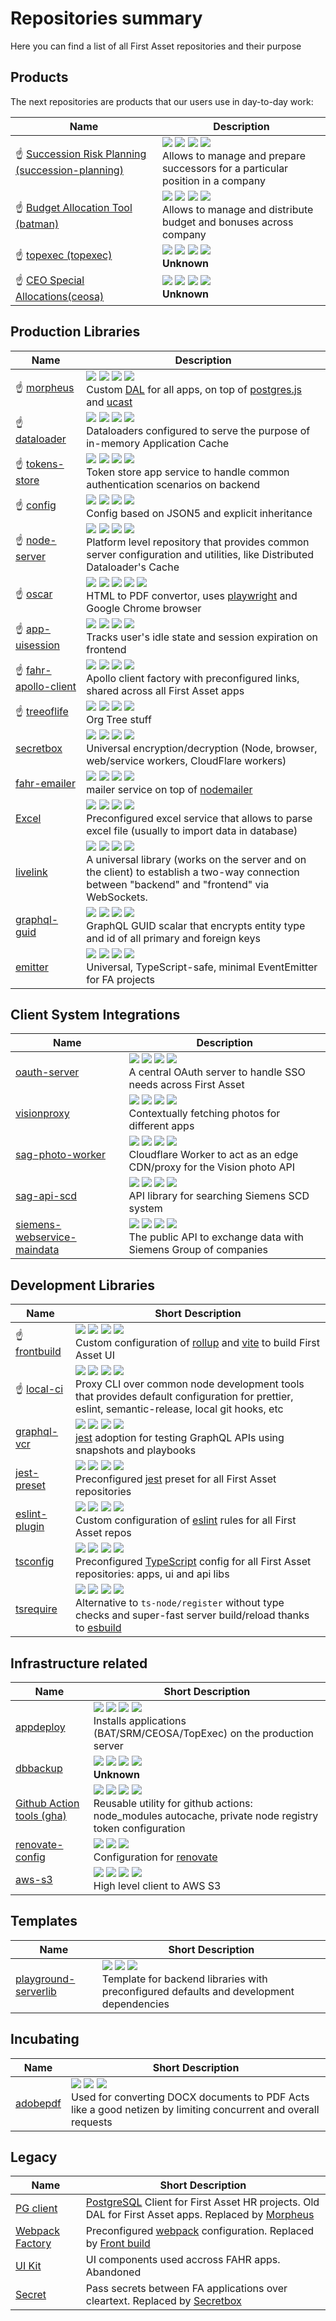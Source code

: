 # Repositories summary

Here you can find a list of all First Asset repositories and their purpose

## Products

The next repositories are products that our users use in day-to-day work:

| Name                                                                       | Description                |
| -------------------------------------------------------------------------- | -------------------------------- |
| :point_up: [Succession Risk Planning (succession-planning)][srm-repo]      | ![][srm-readme] ![][srm-tests] ![][srm-gha] ![][local-ci-on] <br> Allows to manage and prepare successors for a particular position in a company |
| :point_up: [Budget Allocation Tool (batman)][bat-repo]                     | ![][bat-readme] ![][bat-tests] ![][bat-gha] ![][local-ci-on] <br>Allows to manage and distribute budget and bonuses across company        |
| :point_up: [topexec (topexec)][topexec-repo]                               | ![][topexec-readme] ![][topexec-tests] ![][topexec-gha] ![][local-ci-off] <br> **Unknown**                                                       |
| :point_up: [CEO Special Allocations(ceosa)][ceosa-repo]                    | ![][ceosa-readme] ![][ceosa-tests] ![][ceosa-gha] ![][local-ci-off] <br> **Unknown**                                                       |


[srm-repo]: https://github.com/firstassethr/succession-planning
[srm-readme]: https://img.shields.io/badge/README-7-green
[srm-tests]: https://img.shields.io/badge/Tests-3-red
[srm-gha]: https://github.com/firstassethr/succession-planning/actions/workflows/validate.yml/badge.svg

[bat-repo]: https://github.com/firstassethr/batman
[bat-readme]: https://img.shields.io/badge/README-5-yellow
[bat-tests]: https://img.shields.io/badge/Tests-3-red
[bat-gha]: https://github.com/firstassethr/batman/actions/workflows/validate.yml/badge.svg

[topexec-repo]: https://github.com/firstassethr/topexec
[topexec-readme]: https://img.shields.io/badge/README-0-red
[topexec-tests]: https://img.shields.io/badge/Tests-0-red
[topexec-gha]: https://img.shields.io/badge/Validate%20Prs-No-red

[ceosa-repo]: https://github.com/firstassethr/ceosa
[ceosa-readme]: https://img.shields.io/badge/README-3-red
[ceosa-tests]: https://img.shields.io/badge/Tests-0-red
[ceosa-gha]: https://github.com/firstassethr/ceosa/actions/workflows/validate.yml/badge.svg

## Production Libraries

| Name                                                    | Description                                                      |
| ------------------------------------------------------- | ---------------------------------------------------------------------- |
| :point_up: [morpheus][morpheus-repo]                    | ![][morpheus-readme] ![][morpheus-tests] ![][morpheus-gha] ![][local-ci-on] <br> Custom [DAL] for all apps, on top of [postgres.js] and [ucast]         |
| :point_up: [dataloader][dataloader-repo]                | ![][dataloader-readme] ![][dataloader-tests] ![][dataloader-gha] ![][local-ci-on] <br> Dataloaders configured to serve the purpose of in-memory Application Cache           |
| :point_up: [tokens-store][token-store-repo]             | ![][token-store-readme] ![][token-store-tests] ![][token-store-gha] ![][local-ci-on] <br> Token store app service to handle common authentication scenarios on backend   |
| :point_up: [config][config-repo]                        | ![][config-readme] ![][config-tests] ![][config-gha] ![][local-ci-on] <br> Config based on JSON5 and explicit inheritance                                 |
| :point_up: [node-server][server-repo]                   | ![][server-readme] ![][server-tests] ![][server-gha] ![][local-ci-on] <br> Platform level repository that provides common server configuration and utilities, like Distributed Dataloader's Cache |
| :point_up: [oscar][oscar-repo]                          | ![][oscar-readme] ![][oscar-tests] ![][oscar-gha-client] ![][oscar-gha-server] ![][local-ci-off] <br>HTML to PDF convertor, uses [playwright] and Google Chrome browser |
| :point_up: [app-uisession][uisession-repo]              | ![][uisession-readme] ![][uisession-tests] ![][uisession-gha] ![][local-ci-on] <br> Tracks user's idle state and session expiration on frontend  |
| :point_up: [fahr-apollo-client][apollo-repo]            | ![][apollo-readme] ![][apollo-tests] ![][apollo-gha] ![][local-ci-on] <br> Apollo client factory with preconfigured links, shared across all First Asset apps |
| :point_up: [treeoflife][treeoflife-repo]                | ![][treeoflife-readme] ![][treeoflife-tests] ![][treeoflife-gha] ![][local-ci-on] <br> Org Tree stuff |
| [secretbox][secretbox-repo]                             | ![][secretbox-readme] ![][secretbox-tests] ![][secretbox-gha] ![][local-ci-on] <br> Universal encryption/decryption (Node, browser, web/service workers, CloudFlare workers) |
| [fahr-emailer][mailer-repo]                             | ![][mailer-readme] ![][mailer-tests] ![][mailer-gha] ![][local-ci-on] <br> mailer service on top of [nodemailer] |
| [Excel][excel-repo]                                     | ![][excel-readme] ![][excel-tests] ![][excel-gha] ![][local-ci-on] <br> Preconfigured excel service that allows to parse excel file (usually to import data in database) |
| [livelink][livelink-repo]                               | ![][livelink-readme] ![][livelink-tests] ![][livelink-gha] ![][local-ci-off] <br> A universal library (works on the server and on the client) to establish a two-way connection between "backend" and "frontend" via WebSockets. |
| [graphql-guid][gql-guid-repo]                           | ![][gql-guid-readme] ![][gql-guid-tests] ![][gql-guid-gha] ![][local-ci-off] <br> GraphQL GUID scalar that encrypts entity type and id of all primary and foreign keys |
| [emitter][emitter-repo]                                 | ![][emitter-readme] ![][emitter-tests] ![][emitter-gha] ![][local-ci-off] <br> Universal, TypeScript-safe, minimal EventEmitter for FA projects               |

[morpheus-repo]: https://github.com/firstassethr/morpheus
[morpheus-readme]: https://img.shields.io/badge/README-9-green
[morpheus-tests]: https://img.shields.io/badge/Tests-9-green
[morpheus-gha]: https://github.com/firstassethr/morpheus/actions/workflows/validate.yml/badge.svg

[dataloader-repo]: https://github.com/firstassethr/dataloader
[dataloader-readme]: https://img.shields.io/badge/README-0-red
[dataloader-tests]: https://img.shields.io/badge/Tests-7-green
[dataloader-gha]: https://github.com/firstassethr/dataloader/actions/workflows/validate.yml/badge.svg

[token-store-repo]: https://github.com/firstassethr/tokens-store
[token-store-readme]: https://img.shields.io/badge/README-5-yellow
[token-store-tests]: https://img.shields.io/badge/Tests-10-green
[token-store-gha]: https://github.com/firstassethr/tokens-store/actions/workflows/validate.yml/badge.svg

[config-repo]: https://github.com/firstassethr/config
[config-readme]: https://img.shields.io/badge/README-0-red
[config-tests]: https://img.shields.io/badge/Tests-9-green
[config-gha]: https://github.com/firstassethr/config/actions/workflows/validate.yml/badge.svg

[server-repo]: https://github.com/firstassethr/node-server
[server-readme]: https://img.shields.io/badge/README-5-yellow
[server-tests]: https://img.shields.io/badge/Tests-5-yellow
[server-gha]: https://github.com/firstassethr/node-server/actions/workflows/validate.yml/badge.svg

[oscar-repo]: https://github.com/firstassethr/oscar
[oscar-readme]: https://img.shields.io/badge/README-7-green
[oscar-tests]: https://img.shields.io/badge/Tests-8-green
[oscar-gha-client]: https://github.com/firstassethr/oscar/workflows/Validate%20oscar-client/badge.svg
[oscar-gha-server]: https://github.com/firstassethr/oscar/workflows/Validate%20oscar-server/badge.svg

[uisession-repo]: https://github.com/firstassethr/app-uisession
[uisession-readme]: https://img.shields.io/badge/README-7-green
[uisession-tests]: https://img.shields.io/badge/Tests-5-yellow
[uisession-gha]: https://github.com/firstassethr/app-uisession/actions/workflows/validate.yml/badge.svg

[apollo-repo]: https://github.com/firstassethr/fahr-apollo-client
[apollo-readme]: https://img.shields.io/badge/README-5-yellow
[apollo-tests]: https://img.shields.io/badge/Tests-5-yellow
[apollo-gha]: https://github.com/firstassethr/fahr-apollo-client/actions/workflows/validate.yml/badge.svg

[treeoflife-repo]: https://github.com/firstassethr/treeoflife
[treeoflife-readme]: https://img.shields.io/badge/README-0-red
[treeoflife-tests]: https://img.shields.io/badge/Tests-8-green
[treeoflife-gha]: https://github.com/firstassethr/treeoflife/actions/workflows/validate.yml/badge.svg

[secretbox-repo]: https://github.com/firstassethr/secretbox
[secretbox-readme]: https://img.shields.io/badge/README-1-red
[secretbox-tests]: https://img.shields.io/badge/Tests-5-yellow
[secretbox-gha]: https://github.com/firstassethr/secretbox/actions/workflows/validate.yml/badge.svg

[mailer-repo]: https://github.com/firstassethr/fahr-emailer
[mailer-readme]: https://img.shields.io/badge/README-5-yellow
[mailer-tests]: https://img.shields.io/badge/Tests-7-green
[mailer-gha]: https://github.com/firstassethr/fahr-emailer/actions/workflows/validate-prs.yml/badge.svg

[excel-repo]: https://github.com/firstassethr/excel
[excel-readme]: https://img.shields.io/badge/README-0-red
[excel-tests]: https://img.shields.io/badge/Tests-7-green
[excel-gha]: https://github.com/firstassethr/excel/actions/workflows/validate.yml/badge.svg

[livelink-repo]: https://github.com/firstassethr/livelink
[livelink-readme]: https://img.shields.io/badge/README-0-red
[livelink-tests]: https://img.shields.io/badge/Tests-5-yellow
[livelink-gha]: https://github.com/firstassethr/livelink/actions/workflows/validate.yml/badge.svg

[gql-guid-repo]: https://github.com/firstassethr/graphql-guid
[gql-guid-readme]: https://img.shields.io/badge/README-0-red
[gql-guid-tests]: https://img.shields.io/badge/Tests-8-green
[gql-guid-gha]: https://github.com/firstassethr/graphql-guid/actions/workflows/validate.yml/badge.svg

[emitter-repo]: https://github.com/firstassethr/emitter
[emitter-readme]: https://img.shields.io/badge/README-0-red
[emitter-tests]: https://img.shields.io/badge/Tests-5-yellow
[emitter-gha]: https://github.com/firstassethr/emitter/actions/workflows/validate.yml/badge.svg

[nodemailer]: https://github.com/nodemailer/nodemailer
[playwright]: https://playwright.dev/
[DAL]: https://en.wikipedia.org/wiki/Data_access_layer
[postgres.js]: https://github.com/porsager/postgres
[ucast]: https://github.com/stalniy/ucast

## Client System Integrations

| Name                                         | Description                |
| -------------------------------------------- | -------------------------------- |
| [oauth-server][oauth-server-repo]            | ![][oauth-server-readme] ![][oauth-server-tests] ![][oauth-server-gha] ![][local-ci-on] <br> A central OAuth server to handle SSO needs across First Asset |
| [visionproxy][vision-proxy-repo]             | ![][vision-proxy-readme] ![][vision-proxy-tests] ![][vision-proxy-gha] ![][local-ci-off] <br> Contextually fetching photos for different apps |
| [sag-photo-worker][sag-photo-repo]           | ![][sag-photo-readme] ![][sag-photo-tests] ![][sag-photo-gha] ![][local-ci-off] <br> Cloudflare Worker to act as an edge CDN/proxy for the Vision photo API |
| [sag-api-scd][sag-scd-repo]                  | ![][sag-scd-readme] ![][sag-scd-tests] ![][sag-scd-gha] ![][local-ci-off] <br> API library for searching Siemens SCD system |
| [siemens-webservice-maindata][swm-repo]      | ![][swm-readme] ![][swm-tests] ![][swm-gha] ![][local-ci-on] <br> The public API to exchange data with Siemens Group of companies |


[oauth-server-repo]: https://github.com/firstassethr/oauth-server
[oauth-server-readme]: https://img.shields.io/badge/README-3-red
[oauth-server-tests]: https://img.shields.io/badge/Tests-7-green
[oauth-server-gha]: https://github.com/firstassethr/oauth-server/workflows/Validate%20code/badge.svg

[vision-proxy-repo]: https://github.com/firstassethr/visionproxy
[vision-proxy-readme]: https://img.shields.io/badge/README-0-red
[vision-proxy-tests]: https://img.shields.io/badge/Tests-5-yellow
[vision-proxy-gha]: https://github.com/firstassethr/visionproxy/actions/workflows/build-and-reease.yml/badge.svg

[sag-photo-repo]: https://github.com/firstassethr/sag-photo-worker
[sag-photo-readme]: https://img.shields.io/badge/README-5-yellow
[sag-photo-tests]: https://img.shields.io/badge/Tests-0-red
[sag-photo-gha]: https://github.com/firstassethr/sag-photo-worker/actions/workflows/validate.yml/badge.svg

[sag-scd-repo]: https://github.com/firstassethr/sag-api-scd
[sag-scd-readme]: https://img.shields.io/badge/README-3-red
[sag-scd-tests]: https://img.shields.io/badge/Tests-0-red
[sag-scd-gha]: https://github.com/firstassethr/sag-api-scd/actions/workflows/validate.yml/badge.svg

[swm-repo]: https://github.com/firstassethr/siemens-webservice-maindata
[swm-readme]: https://img.shields.io/badge/README-5-yellow
[swm-tests]: https://img.shields.io/badge/Tests-4-yellow
[swm-gha]: https://github.com/firstassethr/siemens-webservice-maindata/actions/workflows/validate.yml/badge.svg

## Development Libraries

| Name                                         | Short Description                |
| -------------------------------------------- | -------------------------------- |
| :point_up: [frontbuild][frontbuild-repo]     | ![][frontbuild-readme] ![][frontbuild-tests] ![][frontbuild-gha] ![][local-ci-on] <br> Custom configuration of [rollup] and [vite] to build First Asset UI |
| :point_up: [local-ci][local-ci-repo]         | ![][local-ci-readme] ![][local-ci-tests] ![][local-ci-gha] ![][local-ci-on] <br> Proxy CLI over common node development tools that provides default configuration for prettier, eslint, semantic-release, local git hooks, etc |
| [graphql-vcr][graphql-vcr-repo]              | ![][graphql-vcr-readme] ![][graphql-vcr-tests] ![][graphql-vcr-gha] ![][local-ci-on] <br> [jest] adoption for testing GraphQL APIs using snapshots and playbooks |
| [jest-preset][jest-preset-repo]              | ![][jest-preset-readme] ![][jest-preset-tests] ![][jest-preset-gha] ![][local-ci-on] <br> Preconfigured [jest] preset for all First Asset repositories |
| [eslint-plugin][eslint-plugin-repo]          | ![][eslint-plugin-readme] ![][eslint-plugin-tests] ![][eslint-plugin-gha] ![][local-ci-off] <br> Custom configuration of [eslint] rules for all First Asset repos |
| [tsconfig][tsconfig-repo]                    | ![][tsconfig-readme] ![][tsconfig-tests] ![][tsconfig-gha] ![][local-ci-off] <br> Preconfigured [TypeScript] config for all First Asset repositories: apps, ui and api libs |
| [tsrequire][tsrequire-repo]                  | ![][tsrequire-readme] ![][tsrequire-tests] ![][tsrequire-gha] ![][local-ci-on] <br> Alternative to `ts-node/register` without type checks and super-fast server build/reload thanks to [esbuild] |


[frontbuild-repo]: https://github.com/firstassethr/frontbuild
[frontbuild-readme]: https://img.shields.io/badge/README-3-red
[frontbuild-tests]: https://img.shields.io/badge/Tests-8-green
[frontbuild-gha]: https://github.com/firstassethr/frontbuild/actions/workflows/validate.yml/badge.svg

[graphql-vcr-repo]: https://github.com/firstassethr/graphql-vcr
[graphql-vcr-readme]: https://img.shields.io/badge/README-7-green
[graphql-vcr-tests]: https://img.shields.io/badge/Tests-5-yellow
[graphql-vcr-gha]: https://github.com/firstassethr/graphql-vcr/actions/workflows/validate.yml/badge.svg

[local-ci-repo]: https://github.com/firstassethr/local-ci
[local-ci-readme]: https://img.shields.io/badge/README-7-green
[local-ci-tests]: https://img.shields.io/badge/Tests-5-yellow
[local-ci-gha]: https://github.com/firstassethr/local-ci/actions/workflows/validate.yml/badge.svg

[jest-preset-repo]: https://github.com/firstassethr/jest-preset
[jest-preset-readme]: https://img.shields.io/badge/README-7-green
[jest-preset-tests]: https://img.shields.io/badge/Tests-7-green
[jest-preset-gha]: https://github.com/firstassethr/jest-preset/actions/workflows/validate.yml/badge.svg

[eslint-plugin-repo]: https://github.com/firstassethr/eslint-plugin
[eslint-plugin-readme]: https://img.shields.io/badge/README-5-yellow
[eslint-plugin-tests]: https://img.shields.io/badge/Tests-8-green
[eslint-plugin-gha]: https://github.com/firstassethr/eslint-plugin/workflows/Validate%20code/badge.svg

[tsconfig-repo]: https://github.com/firstassethr/tsconfig
[tsconfig-readme]: https://img.shields.io/badge/README-5-yellow
[tsconfig-tests]: https://img.shields.io/badge/Tests-9-green
[tsconfig-gha]: https://github.com/firstassethr/tsconfig/actions/workflows/validate.yml/badge.svg

[tsrequire-repo]: https://github.com/firstassethr/tsrequire
[tsrequire-readme]: https://img.shields.io/badge/README-9-green
[tsrequire-tests]: https://img.shields.io/badge/Tests-7-green
[tsrequire-gha]: https://github.com/firstassethr/tsrequire/actions/workflows/validate.yml/badge.svg

[eslint]: https://eslint.org/
[esbuild]: https://github.com/evanw/esbuild
[rollup]: https://rollupjs.org/
[vite]: https://vitejs.dev/
[jest]: https://jestjs.io/
[TypeScript]: https://www.typescriptlang.org/


## Infrastructure related

| Name                                         | Short Description                |
| -------------------------------------------- | -------------------------------- |
| [appdeploy][appdeploy-repo]                  | ![][appdeploy-readme] ![][appdeploy-tests] ![][appdeploy-gha] ![][local-ci-on] <br> Installs applications (BAT/SRM/CEOSA/TopExec) on the production server                      |
| [dbbackup][dbbackup-repo]                    | ![][dbbackup-readme] ![][dbbackup-tests] ![][dbbackup-gha] ![][local-ci-off] <br> **Unknown**                      |
| [Github Action tools (gha)][gha-repo]        | ![][gha-readme] ![][gha-tests] ![][gha-gha] ![][local-ci-off] <br> Reusable utility for github actions: node_modules autocache, private node registry token configuration  |
| [renovate-config][renovate-config-repo]      | ![][renovate-config-readme] ![][renovate-config-tests] ![][renovate-config-gha] <br> Configuration for [renovate] |
| [aws-s3][awss3-repo]        | ![][awss3-readme] ![][awss3-tests] ![][awss3-gha] ![][local-ci-on] <br> High level client to AWS S3 |


[appdeploy-repo]: https://github.com/firstassethr/appdeploy
[appdeploy-readme]: https://img.shields.io/badge/README-1-yellow
[appdeploy-tests]: https://img.shields.io/badge/Tests-1-yellow
[appdeploy-gha]:  https://github.com/firstassethr/appdeploy/workflows/Validate%20code/badge.svg

[dbbackup-repo]: https://github.com/firstassethr/dbbackup
[dbbackup-readme]: https://img.shields.io/badge/README-5-yellow
[dbbackup-tests]: https://img.shields.io/badge/Tests-0-red
[dbbackup-gha]:  https://img.shields.io/badge/Validate%20Prs-No-red

[gha-repo]: https://github.com/firstassethr/gha
[gha-readme]: https://img.shields.io/badge/README-7-green
[gha-tests]: https://img.shields.io/badge/Tests-1-green
[gha-gha]: https://github.com/firstassethr/gha/workflows/Validate%20code/badge.svg

[renovate-config-repo]: https://github.com/firstassethr/renovate-config
[renovate-config-readme]: https://img.shields.io/badge/README-1-green
[renovate-config-tests]: https://img.shields.io/badge/Tests-1-green
[renovate-config-gha]: https://github.com/firstassethr/renovate-config/actions/workflows/validate.yml/badge.svg

[awss3-repo]: https://github.com/firstassethr/aws-s3
[awss3-readme]: https://img.shields.io/badge/README-1-yellow
[awss3-tests]: https://img.shields.io/badge/Tests-5-green
[awss3-gha]: https://github.com/firstassethr/aws-s3/workflows/Validate%20code/badge.svg


[renovate]: https://www.whitesourcesoftware.com/free-developer-tools/renovate/

## Templates

| Name                                         | Short Description                |
| -------------------------------------------- | -------------------------------- |
| [playground-serverlib][serverlib-repo]       |  ![][serverlib-readme] ![][serverlib-gha] ![][local-ci-on] <br> Template for backend libraries with preconfigured defaults and development dependencies |



[serverlib-repo]: https://github.com/firstassethr/playground-serverlib
[serverlib-readme]: https://img.shields.io/badge/README-7-green
[serverlib-gha]: https://github.com/firstassethr/playground-serverlib/workflows/Validate%20code/badge.svg


## Incubating

| Name          | Short Description                |
| ------------- | -------------------------------- |
| [adobepdf][adobepdf-repo]       |  ![][adobepdf-readme] ![][adobepdf-gha] ![][local-ci-on] <br> Used for converting DOCX documents to PDF Acts like a good netizen by limiting concurrent and overall requests |

[adobepdf-repo]: https://github.com/firstassethr/adobepdf
[adobepdf-readme]: https://img.shields.io/badge/README-1-green
[adobepdf-gha]: https://github.com/firstassethr/adobepdf/workflows/Validate%20code/badge.svg



## Legacy

| Name                                         | Short Description                |
| -------------------------------------------- | -------------------------------- |
| [PG client][pgclient-repo]                   | [PostgreSQL] Client for First Asset HR projects. Old DAL for First Asset apps. Replaced by [Morpheus][morpheus-repo] |
| [Webpack Factory][webpack-factory-repo]      | Preconfigured [webpack] configuration. Replaced by [Front build][frontbuild-repo] |
| [UI Kit][uikit-repo]                         | UI components used accross FAHR apps. Abandoned |
| [Secret][secret-repo]                        | Pass secrets between FA applications over cleartext. Replaced by [Secretbox][secretbox-repo] |


[pgclient-repo]: https://github.com/firstassethr/pg-client
[webpack-factory-repo]: https://github.com/firstassethr/webpack-factory
[uikit-repo]: https://github.com/firstassethr/ui-kit
[secret-repo]: https://github.com/firstassethr/secret

[webpack]: https://webpack.js.org/
[PostgreSQL]: https://www.postgresql.org/

[local-ci-on]: https://img.shields.io/badge/local--ci-on-green
[local-ci-off]: https://img.shields.io/badge/local--ci-off-red
